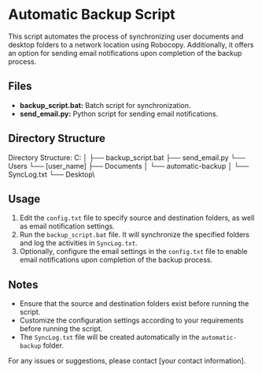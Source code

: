 # Automatic Backup Script

This script automates the process of synchronizing user documents and desktop folders to a network location using Robocopy. Additionally, it offers an option for sending email notifications upon completion of the backup process.

## Files

- **backup_script.bat:** Batch script for synchronization.
- **send_email.py:** Python script for sending email notifications.

## Directory Structure


Directory Structure:
C:
│
├── backup_script.bat
├── send_email.py
└── Users
└── [user_name]
├── Documents
│ └── automatic-backup
│ └── SyncLog.txt
└── Desktop\




## Usage

1. Edit the `config.txt` file to specify source and destination folders, as well as email notification settings.
2. Run the `backup_script.bat` file. It will synchronize the specified folders and log the activities in `SyncLog.txt`.
3. Optionally, configure the email settings in the `config.txt` file to enable email notifications upon completion of the backup process.

## Notes

- Ensure that the source and destination folders exist before running the script.
- Customize the configuration settings according to your requirements before running the script.
- The `SyncLog.txt` file will be created automatically in the `automatic-backup` folder.

For any issues or suggestions, please contact [your contact information].

